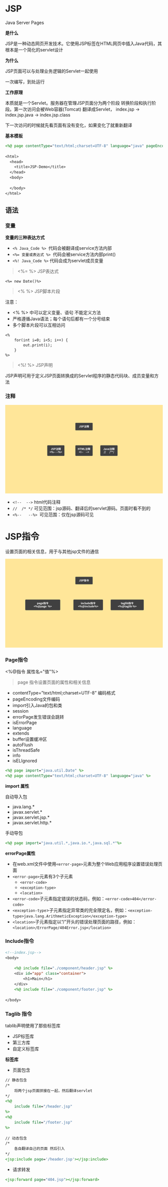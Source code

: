 # JSP 

Java Server Pages



**是什么**

JSP是一种动态网页开发技术。它使用JSP标签在HTML网页中插入Java代码，其根本是一个简化的servlet设计

**为什么**

JSP页面可以与处理业务逻辑的Servlet一起使用

一次编写，到处运行

**工作原理**

本质就是一个Servlet。服务器在管理JSP页面分为两个阶段 转换阶段和执行阶段。第一次访问会被Web容器(Tomcat) 翻译成Servlet， index.jsp -> index.jsp.java -> index.jsp.class

下一次访问的时候就先看页面有没有变化，如果变化了就重新翻译

**基本模板**

```jsp
<%@ page contentType="text/html;charset=UTF-8" language="java" pageEncoding="UTF-8" %>

<html>
  <head>
    <title>JSP-Demo</title>
  </head>
  <body>

  </body>
</html>
```

## 语法

### 变量

**变量的三种表达方式**

- `<% Java_Code %> `代码会被翻译成service方法内部
- `<%= 变量或表达式 %> `代码会被service方法内部print()
- `<%! Java_Code %>` 代码会成为servlet成员变量

> <%=  %> JSP表达式

```
<%= new Date()%>
```


> <%  %> JSP脚本片段

注意：

- <%  %> 中可以定义变量、语句 不能定义方法
- 严格遵循Java语法；每个语句后都有一个分号结束
- 多个脚本片段可以互相访问

```
<%
    for(int i=0; i<5; i++) {
        out.print(i);
    }
%>
```

> <%!   %> JSP声明


JSP声明可用于定义JSP页面转换成的Servlet程序的静态代码块、成员变量和方法

### 注释

![](images/1555921269542.png)

- `<!--  -->` html代码注释
- `//  /* */` 可见范围：jsp源码、翻译后的servlet源码。页面时看不到的
- `<%--   --%> `可见范围：仅在jsp源码可见

# JSP指令

设置页面的相关信息，用于与其他jsp文件的通信

![](images/1555922146251.png)

### Page指令

<%@指令  属性名="值"%>

> page 指令设置页面的属性和相关信息

- contentType=”text/html;charset=UTF-8” 编码格式
- pageEncoding文件编码
- import引入Java的包和类
- session
- errorPage发生错误会跳转
- isErrorPage
- language
- extends
- buffer设置缓冲区
- autoFlush
- isThreadSafe
- info
- isELIgnored

```jsp
<%@ page import="java.util.Date" %>
<%@ page contentType="text/html;charset=UTF-8" language="java" %>
```

**import 属性**

自动导入包

- java.lang.*
- javax.servlet.*
- javax.servlet.jsp.*
- javax.servlet.http.*

手动导包

```jsp
<%@ page import="java.util.*,java.io.*,java.sql.*"%>
```

**errorPage属性**

- 在web.xml文件中使用`<error-page>`元素为整个Web应用程序设置错误处理页面
- `<error-page>`元素有3个子元素
  - `<error-code>`
  - `<exception-type>`
  - `<location>`
- `<error-code>`子元素指定错误的状态码，例如：`<error-code>404</error-code>`
- `<exception-type`>子元素指定异常类的完全限定名，例如：`<exception-type>java.lang.ArithmeticException</exception-type>`
- `<location>`子元素指定以“/”开头的错误处理页面的路径，例如：`<location>/ErrorPage/404Error.jsp</location>`




### Include指令

```jsp
<!--index.jsp-->
<body>

    <%@ include file="./component/header.jsp" %>
    <div id="app" class="container">
        <h1>Main</h1>
    </div>
    <%@ include file="./component/footer.jsp" %>

</body>
```

### Taglib 指令 

tablib声明使用了那些标签库

- JSP标签库
- 第三方库
- 自定义标签库

**标签库**
	
- 页面包含
	
```jsp
// 静态包含
/*
    将两个jsp页面拼接在一起，然后翻译servlet
*/
<%@
    include file="/header.jsp"
%>
<%@
    include file="/footer.jsp"
%>

// 动态包含
/*
    各自翻译自己的页面 然后引入
*/
<jsp:include page='/header.jsp'></jsp:include>
```

- 请求转发

```jsp
<jsp:forward page="404.jsp"></jsp:forward>
```

